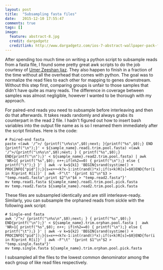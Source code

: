 ```yaml
---
layout: post
title:  "Subsampling fasta files"
date:   2015-12-10 17:55:47
comments: true
tags: []
image:
  feature: abstract-8.jpg
  credit: dargadgetz
  creditlink: http://www.dargadgetz.com/ios-7-abstract-wallpaper-pack-for-iphone-5-and-ipod-touch-retina/
---
```


After spending too much time on writing a python script to subsample reads from a fasta file, I found some pretty great awk scripts to do the job courtesy of [Umer Zeeshan Ijaz](http://userweb.eng.gla.ac.uk/umer.ijaz/bioinformatics/subsampling_reads.pdf).  They also 
happen to finish in a fraction of the time without all the overhead that comes with python.  The goal was to normalize the read files to each other for mapping to 
genes downstream.  Without this step first, comparing groups is unfair to those samples that didn't have quite as many reads.  The difference in coverage between samples 
was almost negligible, however I wanted to be thorough with my approach.

For paired-end reads you need to subsample before interleaving and then do that afterwards.  It takes reads randomly and always grabs its counterpart in the read 2 file. I 
hadn't figured out how to insert bash variables into the output file name as is so I renamed them immediately after the script finishes.  Here is the code:

	# Paired-end fasta
	paste <(awk '/^>/ {printf("\n%s\n",$0);next; }{printf("%s",$0);} END {printf("\n");}' < ${sample_name}.read1.trim.pool.fasta) <(awk '/^>/{printf("\n%s\n",$0);next; } { printf("%s",$0);} END{printf("\n");}' < ${sample_name}.read2.trim.pool.fasta) | awk 'NR>1{ printf("%s",$0); n++;if(n%2==0) { printf("\n");} else { printf("\t");} }' | awk -v k=${k1} 'BEGIN{srand(systime() + PROCINFO["pid"]);}{s=x++<k?x-1:int(rand()*x);if(s<k)R[s]=$0}END{for(i in R)print R[i]}' | awk -F"\t" '{print $1"\n"$3 > "temp.read1.fasta";print $2"\n"$4 > "temp.read2.fasta"}'
	mv temp.read1.fasta ${sample_name}.read1.trim.pool.pick.fasta
	mv temp.read2.fasta ${sample_name}.read2.trim.pool.pick.fasta

These files are subsampled identically and are still interleave-ready.  Similarly, you can subsample the orphaned reads from sickle with the following awk script:

	# Single-end fasta
	awk '/^>/ {printf("\n%s\n",$0);next; } { printf("%s",$0);} END{printf("\n");}' < ${sample_name}.trim.orphan.pool.fasta |  awk 'NR>1{ printf("%s",$0); n++; if(n%2==0) { printf("\n");} else { printf("\t");} }' | awk -v k=${k2} 'BEGIN{srand(systime() + PROCINFO["pid"]);}{s=x++<k?x-1:int(rand()*x);if(s<k)R[s]=$0}END{for(i in R)print R[i]}' | awk -F"\t" '{print $1"\n"$2 > "temp.single.fasta"}'
	mv temp.single.fasta ${sample_name}.trim.orphan.pool.pick.fasta
	
I subsampled all the files to the lowest common denominator among the each group of like read files respectively.
	
	
	
